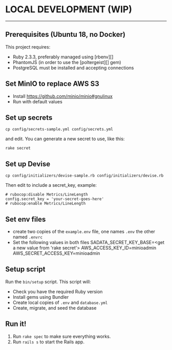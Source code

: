 # LOCAL DEVELOPMENT (WIP)

---

## Prerequisites (Ubuntu 18, no Docker)

This project requires:

* Ruby 2.3.3, preferably managed using [rbenv][]
* PhantomJS (in order to use the [poltergeist][] gem)
* PostgreSQL must be installed and accepting connections

## Set MinIO to replace AWS S3
* Install https://github.com/minio/minio#gnulinux
* Run with default values

## Set up secrets

```
cp config/secrets-sample.yml config/secrets.yml
```

and edit. You can generate a new secret to use, like this:

```
rake secret
```

## Set up Devise

```
cp config/initializers/devise-sample.rb config/initializers/devise.rb
```

Then edit to include a secret_key, example:

```
# rubocop:disable Metrics/LineLength
config.secret_key = 'your-secret-goes-here'
# rubocop:enable Metrics/LineLength
```

## Set env files
* create two copies of the `example.env` file, one names `.env` the other named `.envrc`
* Set the following values in both files
      SADATA_SECRET_KEY_BASE=<get a new value from 'rake secret'>
      AWS_ACCESS_KEY_ID=minioadmin
      AWS_SECRET_ACCESS_KEY=minioadmin

## Setup script

Run the `bin/setup` script. This script will:

* Check you have the required Ruby version
* Install gems using Bundler
* Create local copies of `.env` and `database.yml`
* Create, migrate, and seed the database

## Run it!

1. Run `rake spec` to make sure everything works.
2. Run `rails s` to start the Rails app.
